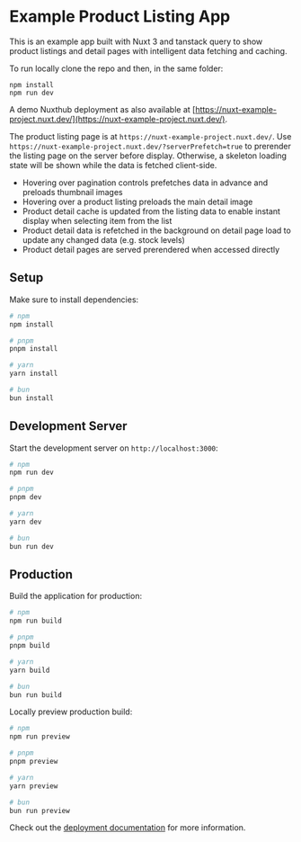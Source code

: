 # Example Product Listing App

This is an example app built with Nuxt 3 and tanstack query to show product listings and detail pages with intelligent data fetching and caching.

To run locally clone the repo and then, in the same folder:

```
npm install
npm run dev
```

A demo Nuxthub deployment as also available at [https://nuxt-example-project.nuxt.dev/](https://nuxt-example-project.nuxt.dev/).

The product listing page is at `https://nuxt-example-project.nuxt.dev/`. Use `https://nuxt-example-project.nuxt.dev/?serverPrefetch=true` to prerender the listing page on the server before display. Otherwise, a skeleton loading state will be shown while the data is fetched client-side.

- Hovering over pagination controls prefetches data in advance and preloads thumbnail images
- Hovering over a product listing preloads the main detail image
- Product detail cache is updated from the listing data to enable instant display when selecting item from the list
- Product detail data is refetched in the background on detail page load to update any changed data (e.g. stock levels)
- Product detail pages are served prerendered when accessed directly

## Setup

Make sure to install dependencies:

```bash
# npm
npm install

# pnpm
pnpm install

# yarn
yarn install

# bun
bun install
```

## Development Server

Start the development server on `http://localhost:3000`:

```bash
# npm
npm run dev

# pnpm
pnpm dev

# yarn
yarn dev

# bun
bun run dev
```

## Production

Build the application for production:

```bash
# npm
npm run build

# pnpm
pnpm build

# yarn
yarn build

# bun
bun run build
```

Locally preview production build:

```bash
# npm
npm run preview

# pnpm
pnpm preview

# yarn
yarn preview

# bun
bun run preview
```

Check out the [deployment documentation](https://nuxt.com/docs/getting-started/deployment) for more information.
